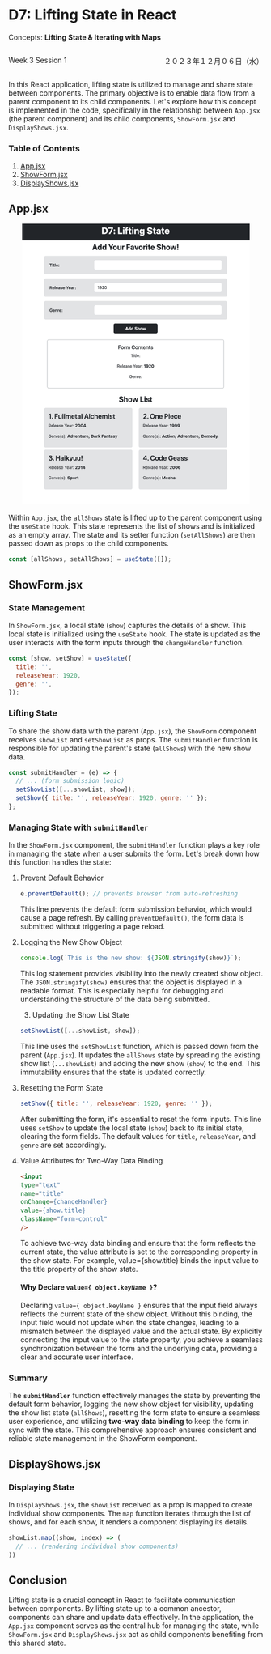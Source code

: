 # D7: Lifting State in React

Concepts: **Lifting State & Iterating with Maps**

<div style="display: flex; justify-content: space-between;">
    <p>Week 3 Session 1</p>
    <p>２０２３年１２月０６日（水）</p>
</div>

In this React application, lifting state is utilized to manage and share state between components. The primary objective is to enable data flow from a parent component to its child components. Let's explore how this concept is implemented in the code, specifically in the relationship between `App.jsx` (the parent component) and its child components, `ShowForm.jsx` and `DisplayShows.jsx`.

### Table of Contents

1. [App.jsx](#appjsx)
2. [ShowForm.jsx](#showformjsx)
3. [DisplayShows.jsx](#displayshowsjsx)

## App.jsx

<div align="center">
<img src="./readme-assets/show-app.png" width="450px" height="auto">
</div>

Within `App.jsx`, the `allShows` state is lifted up to the parent component using the `useState` hook. This state represents the list of shows and is initialized as an empty array. The state and its setter function (`setAllShows`) are then passed down as props to the child components.

```javascript
const [allShows, setAllShows] = useState([]);
```

## ShowForm.jsx

### State Management
In `ShowForm.jsx`, a local state (`show`) captures the details of a show. This local state is initialized using the `useState` hook. The state is updated as the user interacts with the form inputs through the `changeHandler` function.

```javascript
const [show, setShow] = useState({
  title: '',
  releaseYear: 1920,
  genre: '',
});
```

### Lifting State
To share the show data with the parent (`App.jsx`), the `ShowForm` component receives `showList` and `setShowList` as props. The `submitHandler` function is responsible for updating the parent's state (`allShows`) with the new show data.

```javascript
const submitHandler = (e) => {
  // ... (form submission logic)
  setShowList([...showList, show]);
  setShow({ title: '', releaseYear: 1920, genre: '' });
};
```

### Managing State with `submitHandler`

In the `ShowForm.jsx` component, the `submitHandler` function plays a key role in managing the state when a user submits the form. Let's break down how this function handles the state:

1. Prevent Default Behavior
    
    ```javascript
    e.preventDefault(); // prevents browser from auto-refreshing
    ```
    This line prevents the default form submission behavior, which would cause a page refresh. By calling `preventDefault()`, the form data is submitted without triggering a page reload.

2. Logging the New Show Object
    
    ```javascript
    console.log(`This is the new show: ${JSON.stringify(show)}`);
    ```
    This log statement provides visibility into the newly created show object. The `JSON.stringify(show)` ensures that the object is displayed in a readable format. This is especially helpful for debugging and understanding the structure of the data being submitted.

    3. Updating the Show List State
    
    ```javascript
    setShowList([...showList, show]);
    ```
    This line uses the `setShowList` function, which is passed down from the parent (`App.jsx`). It updates the `allShows` state by spreading the existing show list (`...showList`) and adding the new show (`show`) to the end. This immutability ensures that the state is updated correctly.

4. Resetting the Form State
    
    ```javascript
    setShow({ title: '', releaseYear: 1920, genre: '' });
    ```
    After submitting the form, it's essential to reset the form inputs. This line uses `setShow` to update the local state (`show`) back to its initial state, clearing the form fields. The default values for `title`, `releaseYear`, and `genre` are set accordingly.

5. Value Attributes for Two-Way Data Binding
    
    ```html
    <input
    type="text"
    name="title"
    onChange={changeHandler}
    value={show.title}
    className="form-control"
    />
    ```
    
    To achieve two-way data binding and ensure that the form reflects the current state, the value attribute is set to the corresponding property in the show state. For example, value={show.title} binds the input value to the title property of the show state.
    
    #### Why Declare `value={ object.keyName }`?
    Declaring `value={ object.keyName }` ensures that the input field always reflects the current state of the show object. Without this binding, the input field would not update when the state changes, leading to a mismatch between the displayed value and the actual state. By explicitly connecting the input value to the state property, you achieve a seamless synchronization between the form and the underlying data, providing a clear and accurate user interface.


### Summary

The **`submitHandler`** function effectively manages the state by preventing the default form behavior, logging the new show object for visibility, updating the show list state (`allShows`), resetting the form state to ensure a seamless user experience, and utilizing **two-way data binding** to keep the form in sync with the state. This comprehensive approach ensures consistent and reliable state management in the ShowForm component.


## DisplayShows.jsx

### Displaying State
In `DisplayShows.jsx`, the `showList` received as a prop is mapped to create individual show components. The `map` function iterates through the list of shows, and for each show, it renders a component displaying its details.

```javascript
showList.map((show, index) => (
  // ... (rendering individual show components)
))
```


## Conclusion
Lifting state is a crucial concept in React to facilitate communication between components. By lifting state up to a common ancestor, components can share and update data effectively. In the application, the `App.jsx` component serves as the central hub for managing the state, while `ShowForm.jsx` and `DisplayShows.jsx` act as child components benefiting from this shared state.